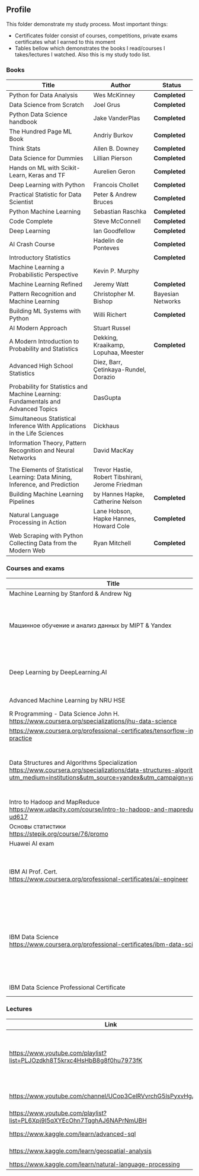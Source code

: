 

## Profile



This folder demonstrate my study process. Most important things:

* Certificates folder consist of courses, competitions, private exams certificates what I earned to this moment
* Tables bellow which demonstrates the books I read/courses I takes/lectures I watched. Also this is my study todo list.









### Books

| Title                                                        | Author                                            | Status            |
| ------------------------------------------------------------ | ------------------------------------------------- | ----------------- |
| Python for Data Analysis                                     | Wes McKinney                                      | **Completed**     |
| Data Science from Scratch                                    | Joel Grus                                         | **Completed**     |
| Python Data Science handbook                                 | Jake VanderPlas                                   | **Completed**     |
| The Hundred Page ML Book                                     | Andriy Burkov                                     | **Completed**     |
| Think Stats                                                  | Allen B. Downey                                   | **Completed**     |
| Data Science for Dummies                                     | Lillian Pierson                                   | **Completed**     |
| Hands on ML with Scikit-Learn, Keras and TF                  | Aurelien Geron                                    | **Completed**     |
| Deep Learning with Python                                    | Francois Chollet                                  | **Completed**     |
| Practical Statistic for Data Scientist                       | Peter & Andrew Bruces                             | **Completed**     |
| Python Machine Learning                                      | Sebastian Raschka                                 | **Completed**     |
| Code Complete                                                | Steve McConnell                                   | **Completed**     |
| Deep Learning                                                | Ian Goodfellow                                    | **Completed**     |
| AI Crash Course                                              | Hadelin de Ponteves                               | **Completed**     |
| Introductory Statistics                                      |                                                   | **Completed**     |
| Machine Learning a Probabilistic Perspective                 | Kevin P. Murphy                                   |                   |
| Machine Learning Refined                                     | Jeremy Watt                                       | **Completed**     |
| Pattern Recognition and Machine Learning                     | Christopher M. Bishop                             | Bayesian Networks |
| Building ML Systems with Python                              | Willi Richert                                     | **Completed**     |
| AI Modern Approach                                           | Stuart Russel                                     |                   |
| A Modern Introduction to Probability and Statistics          | Dekking, Kraaikamp, Lopuhaa, Meester              | **Completed**     |
| Advanced High School Statistics                              | Diez, Barr, Çetinkaya-Rundel, Dorazio             |                   |
| Probability for Statistics and Machine Learning: Fundamentals and Advanced Topics | DasGupta                                          |                   |
| Simultaneous Statistical Inference With Applications in the Life Sciences | Dickhaus                                          |                   |
| Information Theory, Pattern Recognition and Neural Networks  | David MacKay                                      |                   |
|                                                              |                                                   |                   |
| The Elements of Statistical Learning: Data Mining, Inference, and Prediction | Trevor Hastie, Robert Tibshirani, Jerome Friedman |                   |
| Building Machine Learning Pipelines                          | by Hannes Hapke, Catherine Nelson                 | **Completed**     |
| Natural Language Processing in Action                        | Lane Hobson, Hapke Hannes, Howard Cole            | **Completed**     |
| Web Scraping with Python Collecting Data from the Modern Web | Ryan Mitchell                                     | **Completed**     |









### Courses and exams

| Title                                                        | Status        | Certificate                                                  |
| ------------------------------------------------------------ | ------------- | ------------------------------------------------------------ |
| Machine Learning by Stanford & Andrew Ng                     | **Completed** | https://coursera.org/share/b4a00d05951bfc0df6ba6ac4dac1192b  |
| Машинное обучение и анализ данных by MIPT & Yandex           | **Completed** | https://coursera.org/share/2827427e74356a4f1861022fa93912de  <br />https://coursera.org/share/5beac27a2197ffc30582808f47e904b8 <br />https://coursera.org/share/b76c47c320b370b77b5678af2c829980 <br />https://coursera.org/share/aa7990bef6cfade0212b5f4aabf0288e<br />https://coursera.org/share/321720e581e649b7339ddfa642ba02fd<br />https://coursera.org/share/0022996258b4076f66a882a27b3db6a6<br />https://coursera.org/share/600b8df889983c04dc1a84a760a7b056 |
| Deep Learning by DeepLearning.AI                             | **Completed** | https://coursera.org/share/136a57a32df334ff7fc374341e30cef6  <br />https://coursera.org/share/8097c77cb86cacfd3286bb15683d43d9    <br />https://coursera.org/share/f799f54b8fabfc6c4a5671bb3c305545   <br />https://coursera.org/share/d0b9ba4495e22afc19726aae3c9b4470    <br />https://coursera.org/share/f6ad4bbf1ef47be62bfbb8d5b9429710 |
| Advanced Machine Learning by NRU HSE                         |               | https://coursera.org/share/6794f6ebed2c6721dcdbb929c81490fa    <br />https://coursera.org/share/d3e09eb856fe8b0ba3976fb8c3450044 |
| R Programming - Data Science John H.<br />https://www.coursera.org/specializations/jhu-data-science | **Completed** | https://coursera.org/share/e0529e8f1eb3389a93288ba87e3d1618<br />https://coursera.org/share/d8df1ce4d05db14d979d3c4e64ac3ee1 |
| https://www.coursera.org/professional-certificates/tensorflow-in-practice |               |                                                              |
| Data Structures and Algorithms Specialization<br />https://www.coursera.org/specializations/data-structures-algorithms/?utm_medium=institutions&utm_source=yandex&utm_campaign=yacademy | **Completed** | https://coursera.org/share/5d59f0039ccf9c8bdd8774e6b290900a<br />https://coursera.org/share/e9699127858ce2da228fd75689287d0e<br />https://coursera.org/share/1c104969a1e6e6e6fbcc72ab50f906f2<br />https://coursera.org/share/4fb6a70e75deebdd7d0471c11ec3adb9<br />https://coursera.org/share/533176f56993df8c97d8f5f75d087c56<br />https://coursera.org/share/c1463077d63418189a5a6e935fef6e19<br />https://coursera.org/share/04b853197c169989b87c5ec8bbefa34c |
| Intro to Hadoop and MapReduce   <br />https://www.udacity.com/course/intro-to-hadoop-and-mapreduce--ud617 | **Completed** |                                                              |
| Основы статистики<br />https://stepik.org/course/76/promo    | **Completed** |                                                              |
| Huawei AI exam                                               | **Completed** |                                                              |
| IBM AI Prof. Cert.<br />https://www.coursera.org/professional-certificates/ai-engineer | **Completed** | https://coursera.org/share/899c1631592806477dc0b96022883605<br />https://coursera.org/share/eb03d27353aae7f9b78d4c8d9d1e8a07<br />https://coursera.org/share/a51717a16d93be2e8aa39380c295fa1a<br />https://coursera.org/share/c2f9c572450d989d0cb9dbff45ba4bad<br />https://coursera.org/share/3138a1b82dd2191a02def48936ff4ca5<br />https://coursera.org/share/bfcb44687d945494652cec9b003e6d19<br />https://coursera.org/share/22d69a5a987987987fe0f31c73eaa9cb |
| IBM Data Science<br />https://www.coursera.org/professional-certificates/ibm-data-science | **Completed** | https://coursera.org/share/584ba19c4fa4d9bcdecff800b725c0ad<br />https://coursera.org/share/44675935beee53122c9c1bc98c2f0d25<br />https://coursera.org/share/6ae67df72d74d744d8a35e8ac6265cba<br />https://coursera.org/share/890a3cb5a3217c4182543d704b0f51f6<br />https://coursera.org/share/220586f0d529c8a25f73d73f6016ba3b<br />https://coursera.org/share/bb4ad005371e91b1b2cb9a59e1ca0ca1<br />https://coursera.org/share/3cc3ad5f629b371623ebed97a7a2fcaa<br />https://coursera.org/share/899c1631592806477dc0b96022883605<br />https://coursera.org/share/0ab4b44332b457b079a985dae0e01f4e<br />https://coursera.org/share/d9cec30217fe2b711cd0858f753e0d41 |
| IBM Data Science Professional Certificate                    | **Completed** | https://www.youracclaim.com/badges/4f87e656-c88d-44f4-806f-bd7a812d4c7e/public_url |

### Lectures

| Link                                                         | Title                                                   | Status        |
| ------------------------------------------------------------ | ------------------------------------------------------- | ------------- |
| https://www.youtube.com/playlist?list=PLJOzdkh8T5krxc4HsHbB8g8f0hu7973fK | Машинное обучение, Школа анализа данных. К. В. Воронцов | **Completed** |
| https://www.youtube.com/channel/UCop3CelRVvrchG5lsPyxvHg/videos | Data Mining in action                                   | **Completed** |
| https://www.youtube.com/playlist?list=PL6Xpj9I5qXYEcOhn7TqghAJ6NAPrNmUBH | Neural Networks                                         |               |
| https://www.kaggle.com/learn/advanced-sql                    | Advanced SQL                                            | **Completed** |
| https://www.kaggle.com/learn/geospatial-analysis             | Geospatial analysis                                     | **Completed** |
| https://www.kaggle.com/learn/natural-language-processing     | NLP                                                     | **Completed** |